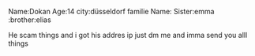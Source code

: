 Name:Dokan
Age:14
city:düsseldorf
familie Name: Sister:emma      :brother:elias



He scam things and i got his addres ip just dm me and imma send you alll things 
